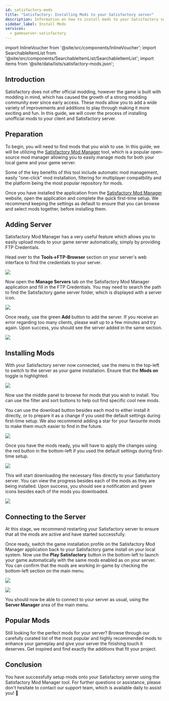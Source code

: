 ```yaml
---
id: satisfactory-mods
title: "Satisfactory: Installing Mods to your Satisfactory server"
description: Information on how to install mods to your Satisfactory server and game client from ZAP-Hosting 
sidebar_label: Install Mods
services:
  - gameserver-satisfactory
---
```


import InlineVoucher from '@site/src/components/InlineVoucher';
import SearchableItemList from '@site/src/components/SearchableItemList/SearchableItemList';
import items from '@site/data/lists/satisfactory-mods.json';

## Introduction

Satisfactory does not offer official modding, however the game is built with modding in mind, which has caused the growth of a strong modding community ever since early access. These mods allow you to add a wide variety of improvements and additions to play through making it more exciting and fun. In this guide, we will cover the process of installing unofficial mods to your client and Satisfactory server.

<InlineVoucher />

## Preparation

To begin, you will need to find mods that you wish to use. In this guide, we will be utilizing the [Satisfactory Mod Manager](https://ficsit.app/) tool, which is a popular open-source mod manager allowing you to easily manage mods for both your local game and your game server.

Some of the key benefits of this tool include automatic mod management, easily "one-click" mod installation, filtering for multiplayer compatbility and the platform being the most popular repository for mods.

Once you have installed the application from the [Satisfactory Mod Manager](https://ficsit.app/) website, open the application and complete the quick first-time setup. We recommend keeping the settings as default to ensure that you can browse and select mods together, before installing them.

## Adding Server

Satisfactory Mod Manager has a very useful feature which allows you to easily upload mods to your game server automatically, simply by providing FTP Credentials.

Head over to the **Tools->FTP-Browser** section on your server's web interface to find the credentials to your server.

![](https://screensaver01.zap-hosting.com/index.php/s/bmEiCgJ56N6KeJ6/preview)

Now open the **Manage Servers** tab on the Satisfactory Mod Manager application and fill in the FTP Credentials. You may need to search the path to find the Satisfactory game server folder, which is displayed with a server icon.

![](https://screensaver01.zap-hosting.com/index.php/s/9RqoD845JWfFCYT/preview)

Once ready, use the green **Add** button to add the server. If you receive an error regarding too many clients, please wait up to a few minutes and try again. Upon success, you should see the server added in the same section.

![](https://screensaver01.zap-hosting.com/index.php/s/iS4j2RyxJNYZc85/preview)

## Installing Mods

With your Satisfactory server now connected, use the menu in the top-left to switch to the server as your game installation. Ensure that the **Mods on** toggle is highlighted.

![](https://screensaver01.zap-hosting.com/index.php/s/dn9qpR24pm37727/preview)

Now use the middle panel to browse for mods that you wish to install. You can use the filter and sort buttons to help out find specific cool new mods.

You can use the download button besides each mod to either install it directly, or to prepare it as a change if you used the default settings during first-time setup. We also recommend adding a star for your favourite mods to make them much easier to find in the future.

![](https://screensaver01.zap-hosting.com/index.php/s/9984GJDTkpZjLXW/preview)

Once you have the mods ready, you will have to apply the changes using the red button in the bottom-left if you used the default settings during first-time setup.

![](https://screensaver01.zap-hosting.com/index.php/s/Tjnkoo5bYgAB86M/preview)

This will start downloading the necessary files directly to your Satisfactory server. You can view the progress besides each of the mods as they are being installed. Upon success, you should see a notification and green icons besides each of the mods you downloaded.

![](https://screensaver01.zap-hosting.com/index.php/s/gE5qrazYq9wm2Sa/preview)

## Connecting to the Server

At this stage, we recommend restarting your Satisfactory server to ensure that all the mods are active and have started successfully.

Once ready, switch the game installation profile on the Satisfactory Mod Manager application back to your Satisfactory game install on your local system. Now use the **Play Satisfactory** button in the bottom-left to launch your game automatically with the same mods enabled as on your server. You can confirm that the mods are working in-game by checking the bottom-left section on the main menu.

![](https://screensaver01.zap-hosting.com/index.php/s/NaRPTMRydm74Eor/preview)

![](https://screensaver01.zap-hosting.com/index.php/s/AfwKqcTetZgTQim/preview)

You should now be able to connect to your server as usual, using the **Server Manager** area of the main menu.



## Popular Mods

Still looking for the perfect mods for your server? Browse through our carefully curated list of the most popular and highly recommended mods to enhance your gameplay and give your server the finishing touch it deserves. Get inspired and find exactly the additions that fit your project.

<SearchableItemList items={items} />



## Conclusion

You have successfully setup mods onto your Satisfactory server using the Satisfactory Mod Manager tool. For further questions or assistance, please don't hesitate to contact our support team, which is available daily to assist you! 🙂

<InlineVoucher />
